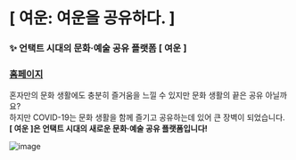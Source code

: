 # [ 여운: 여운을 공유하다. ]

### ✨ 언택트 시대의 문화·예술 공유 플랫폼 [ 여운 ] 

### [홈페이지](https://yeo-un.github.io/yeo-un/)

혼자만의 문화 생활에도 충분히 즐거움을 느낄 수 있지만 문화 생활의 끝은 공유 아닐까요?  
하지만 COVID-19는 문화 생활을 함께 즐기고 공유하는데 있어 큰 장벽이 되었습니다.  
**[ 여운 ]은 언택트 시대의 새로운 문화·예술 공유 플랫폼입니다!**

![image](https://user-images.githubusercontent.com/54893898/107112666-99d51e80-689c-11eb-9785-aa0cce1701b4.png)

